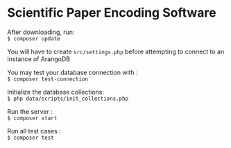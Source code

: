 # Scientific Paper Encoding Software

After downloading, run: \
<code>$ composer update</code>

You will have to create <code>src/settings.php</code> before attempting to connect to an instance of ArangoDB

You may test your database connection with : \
<code>$ composer test-connection</code>

Initialize the database collections:    \
<code>$ php data/scripts/init_collections.php</code>

Run the server : \
<code>$ composer start</code>

Run all test cases : \
<code>$ composer test</code>